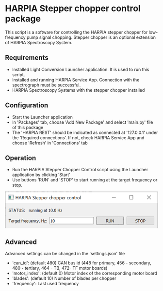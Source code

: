 # HARPIA Stepper chopper control package
This script is a software for controlling the HARPIA stepper chopper for low-frequency 
pump signal chopping. Stepper chopper is an optional extension of HARPIA Spectroscopy System.

## Requirements
 - Installed Light Conversion Launcher application. It is used to run this 
   script.
 - Installed and running HARPIA Service App. Connection with the spectrograph 
   must be successful.
 - HARPIA Spectroscopy Systems with the stepper chopper installed 
 
## Configuration
 - Start the Launcher application
 - In 'Packages' tab, choose 'Add New Package' and select 'main.py' file 
   of this package
 - The 'HARPIA REST' should be indicated as connected at '127.0.0.1' under the
   'Required connections'. If not, check HARPIA Service App and choose 'Refresh'
   in 'Connections' tab
 
## Operation 
 - Run the HARPIA Stepper Chopper Control script using the Launcher application
   by clicking 'Start'
 - Use buttons 'RUN' and 'STOP' to start running at the target frequency or stop.
 
![Package screenshot](./assets/screenshot.png)

## Advanced
Advanced settings can be changed in the 'settings.json' file
 - 'can_id': (default 480) CAN bus id (448 for primary, 456 - secondary, 480 - tertiary,
   464 - TB, 472- TF motor boards)
 - 'motor_index': (default 0) Motor index of the corresponding motor  board 
 - 'blades': (default 10) Number of blades per chopper
 - 'frequency': Last used frequency
